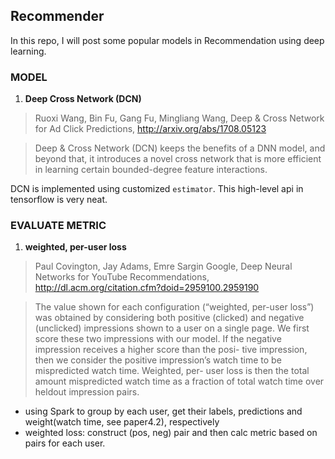 ## Recommender

In this repo, I will post some popular models in Recommendation using deep learning.

### MODEL
1. **Deep Cross Network (DCN)**
>Ruoxi Wang, Bin Fu, Gang Fu, Mingliang Wang, Deep & Cross Network for Ad Click Predictions, 
http://arxiv.org/abs/1708.05123

>Deep & Cross Network (DCN) keeps the benefits of a DNN model, and beyond that, it introduces a novel cross network that is more efficient in learning certain bounded-degree feature interactions. 

DCN is implemented using customized ``estimator``. This high-level api in tensorflow is very neat.


### EVALUATE METRIC
1. **weighted, per-user loss**
> Paul Covington, Jay Adams, Emre Sargin Google, Deep Neural Networks for YouTube Recommendations,
http://dl.acm.org/citation.cfm?doid=2959100.2959190

>The value shown for each configuration (“weighted, per-user loss”) was obtained by considering both positive (clicked) and negative (unclicked) impressions shown to a user on a single page. We first score these two impressions with our model. If the negative impression receives a higher score than the posi- tive impression, then we consider the positive impression’s watch time to be mispredicted watch time. Weighted, per- user loss is then the total amount mispredicted watch time as a fraction of total watch time over heldout impression pairs.

* using Spark to group by each user, get their labels, predictions and weight(watch time, see paper4.2), respectively
* weighted loss: construct (pos, neg) pair and then calc metric based on pairs for each user.

